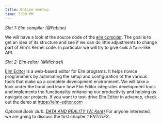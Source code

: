 ```yaml
---
title: Online meetup
time: 7:00 PM
---
```


*Slot 1: Elm compiler (@Fabian)*

We will have a look at the source code of the [elm compiler](https://github.com/elm/compiler).  The goal is to get an idea of its structure and see if we can do little adjustments to change part of Elm's Kernel code.  In particular we will try to give `Cmd`s a `Task`-like API.

*Slot 2: Elm editor (@Michael)*

[Elm Editor](https://github.com/elm-fullstack/elm-fullstack/tree/main/implement/example-apps/elm-editor) is a web-based editor for Elm programs. It helps novice programmers by automating the setup and configuration of the various tools that make up a complete development environment.
We will take a look under the hood and learn how Elm Editor integrates development tools and implements the functionality enhancing our productivity and helping us navigate our projects.
If you want to test-drive Elm Editor in advance, check out the demo at https://elm-editor.com

*Optional Book club: [DATA AND REALITY (W. Kent)](https://www.google.com/search?q=data+and+reality)*
For anyone interested, we are going to discuss the first chapter *1 ENTITIES*.
